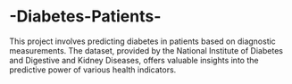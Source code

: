 # -Diabetes-Patients-
This project involves predicting diabetes in patients based on diagnostic measurements. The dataset, provided by the National Institute of Diabetes and Digestive and Kidney Diseases, offers valuable insights into the predictive power of various health indicators.

